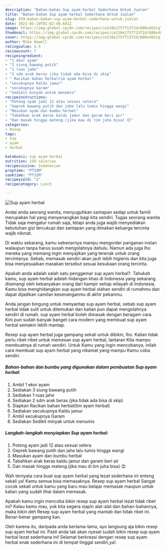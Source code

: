 ```yaml
---
description: "Bahan-bahan Sup ayam herbal Sederhana Untuk Jualan"
title: "Bahan-bahan Sup ayam herbal Sederhana Untuk Jualan"
slug: 459-bahan-bahan-sup-ayam-herbal-sederhana-untuk-jualan
date: 2021-05-19T01:02:49.641Z
image: https://img-global.cpcdn.com/recipes/ce210e175ff13f2d/680x482cq70/sup-ayam-herbal-foto-resep-utama.jpg
thumbnail: https://img-global.cpcdn.com/recipes/ce210e175ff13f2d/680x482cq70/sup-ayam-herbal-foto-resep-utama.jpg
cover: https://img-global.cpcdn.com/recipes/ce210e175ff13f2d/680x482cq70/sup-ayam-herbal-foto-resep-utama.jpg
author: Mike Howell
ratingvalue: 4.5
reviewcount: 7
recipeingredient:
- "1 ekor ayam"
- "3 siung bawang putih"
- "1 ruas jahe"
- "2 sdm arak beras jika tidak ada bisa di skip"
- " Racikan bahan herbaltim ayam herbal"
- "secukupnya Kaldu jamur"
- "secukupnya Garam"
- "Sedikit minyak untuk menumis"
recipeinstructions:
- "Potong ayam jadi 12 atau sesuai selera"
- "Geprek bawang putih dan jahe lalu tumis hingga wangi"
- "Masukan ayam dan bumbu herbal"
- "Tabahkan arak beras kaldu jamur dan garam beri air"
- "Dan masak hingga mateng.(jika mau di tim juha bisa) 😊"
categories:
- Resep
tags:
- sup
- ayam
- herbal

katakunci: sup ayam herbal 
nutrition: 258 calories
recipecuisine: Indonesian
preptime: "PT34M"
cooktime: "PT32M"
recipeyield: "2"
recipecategory: Lunch

---
```



![Sup ayam herbal](https://img-global.cpcdn.com/recipes/ce210e175ff13f2d/680x482cq70/sup-ayam-herbal-foto-resep-utama.jpg)

Andai anda seorang wanita, menyuguhkan santapan sedap untuk famili merupakan hal yang menyenangkan bagi kita sendiri. Tugas seorang  wanita Tidak saja mengatur rumah saja, tetapi anda juga wajib menyediakan kebutuhan gizi tercukupi dan santapan yang dimakan keluarga tercinta wajib nikmat.

Di waktu  sekarang, kamu sebenarnya mampu mengorder panganan instan walaupun tanpa harus susah mengolahnya dahulu. Namun ada juga lho mereka yang memang ingin menyajikan yang terenak untuk orang tercintanya. Sebab, memasak sendiri akan jauh lebih higienis dan kita juga bisa menyesuaikan masakan tersebut sesuai kesukaan orang tercinta. 



Apakah anda adalah salah satu penggemar sup ayam herbal?. Tahukah kamu, sup ayam herbal adalah hidangan khas di Indonesia yang sekarang disenangi oleh kebanyakan orang dari hampir setiap wilayah di Indonesia. Kamu bisa menghidangkan sup ayam herbal olahan sendiri di rumahmu dan dapat dijadikan camilan kesenanganmu di akhir pekanmu.

Anda jangan bingung untuk menyantap sup ayam herbal, sebab sup ayam herbal tidak sulit untuk ditemukan dan kalian pun dapat mengolahnya sendiri di rumah. sup ayam herbal boleh dimasak dengan beragam cara. Kini pun sudah banyak banget cara modern yang membuat sup ayam herbal semakin lebih mantap.

Resep sup ayam herbal juga gampang sekali untuk dibikin, lho. Kalian tidak perlu ribet-ribet untuk memesan sup ayam herbal, lantaran Kita mampu membuatnya di rumah sendiri. Untuk Kamu yang ingin mencobanya, inilah cara membuat sup ayam herbal yang nikamat yang mampu Kamu coba sendiri.

<!--inarticleads1-->

##### Bahan-bahan dan bumbu yang digunakan dalam pembuatan Sup ayam herbal:

1. Ambil 1 ekor ayam
1. Sediakan 3 siung bawang putih
1. Sediakan 1 ruas jahe
1. Sediakan 2 sdm arak beras (jika tidak ada bisa di skip)
1. Siapkan  Racikan bahan herbal(tim ayam herbal)
1. Sediakan secukupnya Kaldu jamur
1. Ambil secukupnya Garam
1. Sediakan Sedikit minyak untuk menumis




<!--inarticleads2-->

##### Langkah-langkah menyiapkan Sup ayam herbal:

1. Potong ayam jadi 12 atau sesuai selera
1. Geprek bawang putih dan jahe lalu tumis hingga wangi
1. Masukan ayam dan bumbu herbal
1. Tabahkan arak beras kaldu jamur dan garam beri air
1. Dan masak hingga mateng.(jika mau di tim juha bisa) 😊




Wah ternyata cara buat sup ayam herbal yang lezat sederhana ini enteng sekali ya! Kamu semua bisa memasaknya. Resep sup ayam herbal Sangat cocok sekali untuk kamu yang baru mau belajar memasak maupun untuk kalian yang sudah lihai dalam memasak.

Apakah kamu ingin mencoba bikin resep sup ayam herbal lezat tidak ribet ini? Kalau kamu mau, yuk kita segera siapin alat-alat dan bahan-bahannya, maka bikin deh Resep sup ayam herbal yang mantab dan tidak ribet ini. Benar-benar gampang kan. 

Oleh karena itu, daripada anda berlama-lama, ayo langsung aja bikin resep sup ayam herbal ini. Pasti anda tak akan nyesel sudah bikin resep sup ayam herbal lezat sederhana ini! Selamat berkreasi dengan resep sup ayam herbal enak sederhana ini di tempat tinggal sendiri,ya!.

